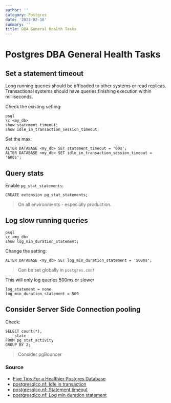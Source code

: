 ```yaml
---
author: ''
category: Postgres
date: '2023-02-10'
summary: ''
title: DBA General Health Tasks
---
```


# Postgres DBA General Health Tasks

## Set a statement timeout

Long running queries should be offloaded to other systems or read replicas. Transactional systems should have queries finishing execution within milliseconds.

Check the existing setting:

    psql
    \c <my_db>
    show statement_timeout;
    show idle_in_transaction_session_timeout;

Set the max:

    ALTER DATABASE <my_db> SET statement_timeout = '60s';
    ALTER DATABASE <my_db> SET idle_in_transaction_session_timeout = '600s';

## Query stats

Enable `pg_stat_statements`:

    CREATE extension pg_stat_statements;

> On all environments - especially production.

## Log slow running queries

    psql
    \c <my_db>
    show log_min_duration_statement;

Change the setting:

    ALTER DATABASE <my_db> SET log_min_duration_statement = '500ms';
    
> Can be set globally in `postgres.conf`

This will only log queries 500ms or slower

    log_statement = none
    log_min_duration_statement = 500
    
## Consider Server Side Connection pooling

Check:

    SELECT count(*),
        state
    FROM pg_stat_activity
    GROUP BY 2;

> Consider pgBouncer

### Source

* [Five Tips For a Healthier Postgres Database](https://www.crunchydata.com/blog/five-tips-for-a-healthier-postgres-database-in-the-new-year)
* [postgresqlco.nf: Idle in transaction](https://postgresqlco.nf/doc/en/param/idle_in_transaction_session_timeout/)
* [postgresqlco.nf: Statement timeout](https://postgresqlco.nf/doc/en/param/statement_timeout/)
* [postgresqlco.nf: Log min duration statement](https://postgresqlco.nf/doc/en/param/log_min_duration_statement/)
